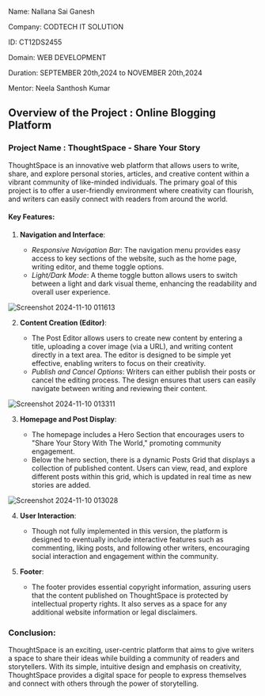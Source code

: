 Name: Nallana Sai Ganesh

Company: CODTECH IT SOLUTION

ID: CT12DS2455

Domain: WEB DEVELOPMENT

Duration: SEPTEMBER 20th,2024 to NOVEMBER 20th,2024

Mentor: Neela Santhosh Kumar

## Overview of the Project : Online Blogging Platform
### Project Name : ThoughtSpace - Share Your Story

ThoughtSpace is an innovative web platform that allows users to write, share, and explore personal stories, articles, and creative content within a vibrant community of like-minded individuals. The primary goal of this project is to offer a user-friendly environment where creativity can flourish, and writers can easily connect with readers from around the world.

#### Key Features:

1. **Navigation and Interface**:

   - *Responsive Navigation Bar*: The navigation menu provides easy access to key sections of the website, such as the home page, writing editor, and theme toggle options.
   - *Light/Dark Mode*: A theme toggle button allows users to switch between a light and dark visual theme, enhancing the readability and overall user experience.

  ![Screenshot 2024-11-10 011613](https://github.com/user-attachments/assets/2f963f9e-433d-43ae-9907-3a9b606b1c59)

2. **Content Creation (Editor)**:
   
   - The Post Editor allows users to create new content by entering a title, uploading a cover image (via a URL), and writing content directly in a text area. The editor is designed to be simple yet effective, enabling writers to focus on their creativity.
   - *Publish and Cancel Options*: Writers can either publish their posts or cancel the editing process. The design ensures that users can easily navigate between writing and reviewing their content.
 
 ![Screenshot 2024-11-10 013311](https://github.com/user-attachments/assets/09af34b4-31c2-44e1-ad79-592a0a2db448)


3. **Homepage and Post Display**:
   
   - The homepage includes a Hero Section that encourages users to "Share Your Story With The World," promoting community engagement.
   - Below the hero section, there is a dynamic Posts Grid that displays a collection of published content. Users can view, read, and explore different posts within this grid, which is updated in real time as new stories are added.

![Screenshot 2024-11-10 013028](https://github.com/user-attachments/assets/8b337585-ca84-4d1a-af95-f123ab04ed5b)


4. **User Interaction**:
   
   - Though not fully implemented in this version, the platform is designed to eventually include interactive features such as commenting, liking posts, and following other writers, encouraging social interaction and engagement within the community.

5. **Footer**:
   - The footer provides essential copyright information, assuring users that the content published on ThoughtSpace is protected by intellectual property rights. It also serves as a space for any additional website information or legal disclaimers.

  
### Conclusion:

ThoughtSpace is an exciting, user-centric platform that aims to give writers a space to share their ideas while building a community of readers and storytellers. With its simple, intuitive design and emphasis on creativity, ThoughtSpace provides a digital space for people to express themselves and connect with others through the power of storytelling.
